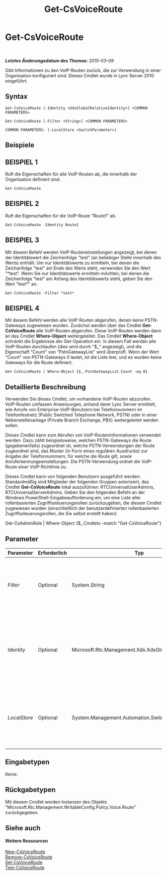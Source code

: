 ﻿---
title: Get-CsVoiceRoute
TOCTitle: Get-CsVoiceRoute
ms:assetid: 422abb2d-bff3-4b9a-b18c-d8202b01f69b
ms:mtpsurl: https://technet.microsoft.com/de-de/library/Gg425926(v=OCS.15)
ms:contentKeyID: 49293817
ms.date: 05/19/2016
mtps_version: v=OCS.15
ms.translationtype: HT
---

# Get-CsVoiceRoute

 

_**Letztes Änderungsdatum des Themas:** 2015-03-09_

Gibt Informationen zu den VoIP-Routen zurück, die zur Verwendung in einer Organisation konfiguriert sind. Dieses Cmdlet wurde in Lync Server 2010 eingeführt.

## Syntax

    Get-CsVoiceRoute [-Identity <XdsGlobalRelativeIdentity>] <COMMON PARAMETERS>

    Get-CsVoiceRoute [-Filter <String>] <COMMON PARAMETERS>

    COMMON PARAMETERS: [-LocalStore <SwitchParameter>]

## Beispiele

## BEISPIEL 1

Ruft die Eigenschaften für alle VoIP-Routen ab, die innerhalb der Organisation definiert sind.

    Get-CsVoiceRoute

## BEISPIEL 2

Ruft die Eigenschaften für die VoIP-Route "Route1" ab.

    Get-CsVoiceRoute -Identity Route1

## BEISPIEL 3

Mit diesem Befehl werden VoIP-Routeneinstellungen angezeigt, bei denen der Identitätswert die Zeichenfolge "test" (an beliebiger Stelle innerhalb des Werts) enthält. Um nur Identitätswerte zu ermitteln, bei denen die Zeichenfolge "test" am Ende des Werts steht, verwenden Sie den Wert "\*test". Wenn Sie nur Identitätswerte ermitteln möchten, bei denen die Zeichenfolge "test" am Anfang des Identitätswerts steht, geben Sie den Wert "test\*" an.

    Get-CsVoiceRoute -Filter *test*

## BEISPIEL 4

Mit diesem Befehl werden alle VoIP-Routen abgerufen, denen keine PSTN-Gateways zugewiesen wurden. Zunächst werden über das Cmdlet **Get-CsVoiceRoute** alle VoIP-Routen abgerufen. Diese VoIP-Routen werden dann an das Cmdlet **Where-Object** weitergeleitet. Das Cmdlet **Where-Object** schränkt die Ergebnisse der Get-Operation ein. In diesem Fall werden alle VoIP-Routen durchlaufen (dies wird durch "$\_" angezeigt), und die Eigenschaft "Count" von "PstnGatewayList" wird überprüft. Wenn der Wert "Count" von PSTN-Gateways 0 lautet, ist die Liste leer, und es wurden keine Gateways für die Route definiert.

    Get-CsVoiceRoute | Where-Object {$_.PstnGatewayList.Count -eq 0}

## Detaillierte Beschreibung

Verwenden Sie dieses Cmdlet, um vorhandene VoIP-Routen abzurufen. VoIP-Routen umfassen Anweisungen, anhand derer Lync Server ermittelt, wie Anrufe von Enterprise-VoIP-Benutzern bei Telefonnummern im Telefonfestnetz (Public Switched Telephone Network, PSTN) oder in einer Nebenstellenanlage (Private Branch Exchange, PBX) weitergeleitet werden sollen.

Dieses Cmdlet kann zum Abrufen von VoIP-Routeninformationen verwendet werden. Dazu zählt beispielsweise, welchen PSTN-Gateways die Route (gegebenenfalls) zugeordnet ist, welche PSTN-Verwendungen der Route zugeordnet sind, das Muster (in Form eines regulären Ausdrucks) zur Angabe der Telefonnummern, für welche die Route gilt, sowie Anruferkennungseinstellungen. Die PSTN-Verwendung ordnet die VoIP-Route einer VoIP-Richtlinie zu.

Dieses Cmdlet kann von folgenden Benutzern ausgeführt werden: Standardmäßig sind Mitglieder der folgenden Gruppen autorisiert, das Cmdlet **Get-CsVoiceRoute** lokal auszuführen: RTCUniversalUserAdmins, RTCUniversalServerAdmins. Geben Sie den folgenden Befehl an der Windows PowerShell-Eingabeaufforderung ein, um eine Liste aller rollenbasierten Zugriffssteuerungsrollen zurückzugeben, die diesem Cmdlet zugewiesen wurden (einschließlich der benutzerdefinierten rollenbasierten Zugriffssteuerungsrollen, die Sie selbst erstellt haben):

Get-CsAdminRole | Where-Object {$\_.Cmdlets –match "Get-CsVoiceRoute"}

## Parameter


<table>
<colgroup>
<col style="width: 25%" />
<col style="width: 25%" />
<col style="width: 25%" />
<col style="width: 25%" />
</colgroup>
<thead>
<tr class="header">
<th>Parameter</th>
<th>Erforderlich</th>
<th>Typ</th>
<th>Beschreibung</th>
</tr>
</thead>
<tbody>
<tr class="odd">
<td><p><em>Filter</em></p></td>
<td><p>Optional</p></td>
<td><p>System.String</p></td>
<td><p>Dieser Parameter filtert die Ergebnisse der Get-Operation basierend auf dem an diesen Parameter übergebenen Platzhalterwert.</p></td>
</tr>
<tr class="even">
<td><p><em>Identity</em></p></td>
<td><p>Optional</p></td>
<td><p>Microsoft.Rtc.Management.Xds.XdsGlobalRelativeIdentity</p></td>
<td><p>Eine Zeichenfolge zur eindeutigen Kennzeichnung der VoIP-Route. Wenn kein Identitätswert angegeben wird, werden alle VoIP-Routen der Organisation zurückgegeben.</p>
<p></p></td>
</tr>
<tr class="odd">
<td><p><em>LocalStore</em></p></td>
<td><p>Optional</p></td>
<td><p>System.Management.Automation.SwitchParameter</p></td>
<td><p>Ruft die VoIP-Route aus dem lokalen Replikat des zentralen Verwaltungsspeichers ab, statt die Daten aus dem zentralen Verwaltungsspeicher selbst abzurufen.</p></td>
</tr>
</tbody>
</table>


## Eingabetypen

Keine.

## Rückgabetypen

Mit diesem Cmdlet werden Instanzen des Objekts "Microsoft.Rtc.Management.WritableConfig.Policy.Voice.Route" zurückgegeben.

## Siehe auch

#### Weitere Ressourcen

[New-CsVoiceRoute](new-csvoiceroute.md)  
[Remove-CsVoiceRoute](remove-csvoiceroute.md)  
[Set-CsVoiceRoute](set-csvoiceroute.md)  
[Test-CsVoiceRoute](test-csvoiceroute.md)

